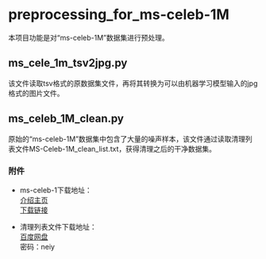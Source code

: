 [](https://github.com/StevenWHU/MyPostImage/blob/master/preprocessing_for_ms-celeb-1M/1.jpg?raw=true)
# preprocessing\_for\_ms-celeb-1M
本项目功能是对“ms-celeb-1M”数据集进行预处理。

## ms\_cele\_1m_tsv2jpg.py
该文件读取tsv格式的原数据集文件，再将其转换为可以由机器学习模型输入的jpg格式的图片文件。

## ms\_celeb\_1M\_clean.py  
原始的“ms-celeb-1M”数据集中包含了大量的噪声样本，该文件通过读取清理列表文件MS-Celeb-1M_clean_list.txt，获得清理之后的干净数据集。   

### 附件  
* ms-celeb-1下载地址：  
[介绍主页](https://www.msceleb.org/)  
[下载链接](https://www.msceleb.org/download/sampleset)  

* 清理列表文件下载地址：  
[百度网盘](https://pan.baidu.com/s/12LoHIpCRSEsMBXhJH_jbRA )  
密码：neiy  
